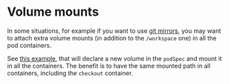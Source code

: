# Volume mounts

In some situations, for example if you want to use [git mirrors](https://buildkite.com/docs/agent/v3#promoted-experiments-git-mirrors), you may want to attach extra volume mounts (in addition to the `/workspace` one) in all the pod containers.

See [this example](internal/integration/fixtures/extra-volume-mounts.yaml), that will declare a new volume in the `podSpec` and mount it in all the containers. The benefit is to have the same mounted path in all containers, including the `checkout` container.
